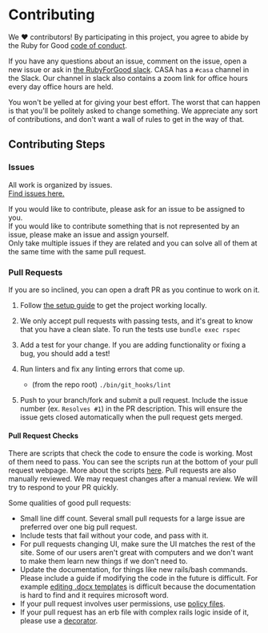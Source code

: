 # Contributing  
We ♥ contributors! By participating in this project, you agree to abide by the Ruby for Good [code of conduct](https://github.com/rubyforgood/code-of-conduct).

If you have any questions about an issue, comment on the issue, open a new issue or ask in [the RubyForGood slack](https://rubyforgood.herokuapp.com/). CASA has a `#casa` channel in the Slack. Our channel in slack also contains a zoom link for office hours every day office hours are held.  
  
You won't be yelled at for giving your best effort. The worst that can happen is that you'll be politely asked to change something. We appreciate any sort of contributions, and don't want a wall of rules to get in the way of that.

## Contributing Steps  
### Issues  
All work is organized by issues.  
[Find issues here.](https://github.com/rubyforgood/casa/projects/1)  

If you would like to contribute, please ask for an issue to be assigned to you.  
If you would like to contribute something that is not represented by an issue, please make an issue and assign yourself.  
Only take multiple issues if they are related and you can solve all of them at the same time with the same pull request.  

### Pull Requests  
If you are so inclined, you can open a draft PR as you continue to work on it.

1. Follow [the setup guide](https://github.com/rubyforgood/casa#installation) to get the project working locally.

1. We only accept pull requests with passing tests, and it's great to know that you have a clean slate. To run the tests use `bundle exec rspec`

1. Add a test for your change. If you are adding functionality or fixing a  bug, you should add a test!

1. Run linters and fix any linting errors that come up.  
   - (from the repo root) `./bin/git_hooks/lint`

1. Push to your branch/fork and submit a pull request. Include the issue number (ex. `Resolves #1`) in the PR description. This will ensure the issue gets closed automatically when the pull request gets merged.

#### Pull Request Checks
There are scripts that check the code to ensure the code is working. Most of them need to pass. You can see the scripts run at the bottom of your pull request webpage. More about the scripts [here](https://github.com/rubyforgood/casa/wiki/Pull-Request-Checks). Pull requests are also manually reviewed. We may request changes after a manual review. We will try to respond to your PR quickly.  

Some qualities of good pull requests:  
* Small line diff count. Several small pull requests for a large issue are preferred over one big pull request.  
* Include tests that fail without your code, and pass with it.
* For pull requests changing UI, make sure the UI matches the rest of the site. Some of our users aren't great with computers and we don't want to make them learn new things if we don't need to.  
* Update the documentation, for things like new rails/bash commands. Please include a guide if modifying the code in the future is difficult. For example [editing .docx templates](https://github.com/rubyforgood/casa/wiki/How-to-edit-docx-templates---word-document-court-report) is difficult because the documentation is hard to find and it requires microsoft word.  
* If your pull request involves user permissions, use [policy files](https://github.com/varvet/pundit#policies).  
* If your pull request has an erb file with complex rails logic inside of it, please use a [decorator](https://medium.com/@kosovacsedad/ruby-on-rails-decorator-design-pattern-b54a1afd03c8).  
